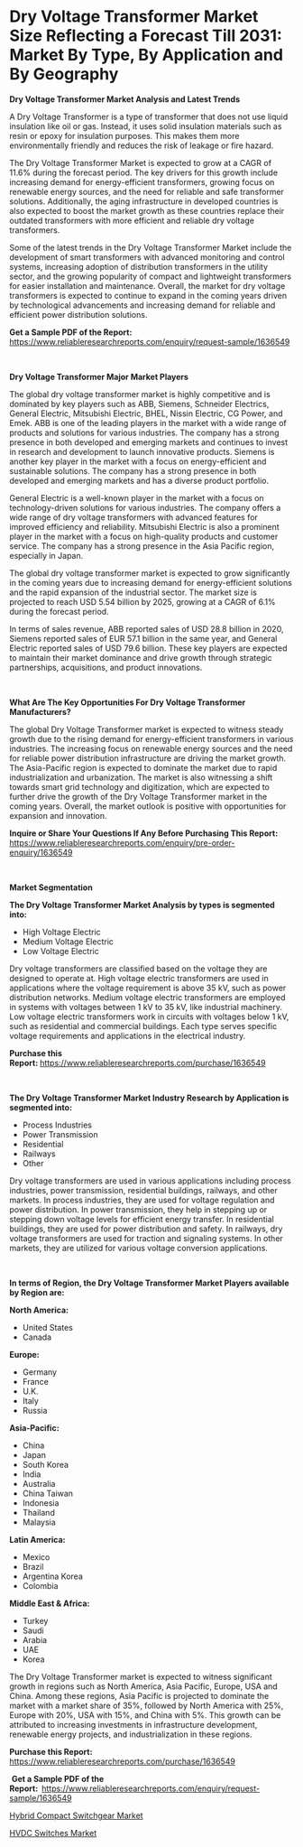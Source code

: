 <p><h1>Dry Voltage Transformer Market Size Reflecting a Forecast Till 2031: Market By Type, By Application and By Geography</h1></p><p><strong>Dry Voltage Transformer Market Analysis and Latest Trends</strong></p>
<p><p>A Dry Voltage Transformer is a type of transformer that does not use liquid insulation like oil or gas. Instead, it uses solid insulation materials such as resin or epoxy for insulation purposes. This makes them more environmentally friendly and reduces the risk of leakage or fire hazard.</p><p>The Dry Voltage Transformer Market is expected to grow at a CAGR of 11.6% during the forecast period. The key drivers for this growth include increasing demand for energy-efficient transformers, growing focus on renewable energy sources, and the need for reliable and safe transformer solutions. Additionally, the aging infrastructure in developed countries is also expected to boost the market growth as these countries replace their outdated transformers with more efficient and reliable dry voltage transformers.</p><p>Some of the latest trends in the Dry Voltage Transformer Market include the development of smart transformers with advanced monitoring and control systems, increasing adoption of distribution transformers in the utility sector, and the growing popularity of compact and lightweight transformers for easier installation and maintenance. Overall, the market for dry voltage transformers is expected to continue to expand in the coming years driven by technological advancements and increasing demand for reliable and efficient power distribution solutions.</p></p>
<p><strong>Get a Sample PDF of the Report:&nbsp;</strong> <a href="https://www.reliableresearchreports.com/enquiry/request-sample/1636549">https://www.reliableresearchreports.com/enquiry/request-sample/1636549</a></p>
<p>&nbsp;</p>
<p><strong>Dry Voltage Transformer Major Market Players</strong></p>
<p><p>The global dry voltage transformer market is highly competitive and is dominated by key players such as ABB, Siemens, Schneider Electrics, General Electric, Mitsubishi Electric, BHEL, Nissin Electric, CG Power, and Emek. ABB is one of the leading players in the market with a wide range of products and solutions for various industries. The company has a strong presence in both developed and emerging markets and continues to invest in research and development to launch innovative products. Siemens is another key player in the market with a focus on energy-efficient and sustainable solutions. The company has a strong presence in both developed and emerging markets and has a diverse product portfolio.</p><p>General Electric is a well-known player in the market with a focus on technology-driven solutions for various industries. The company offers a wide range of dry voltage transformers with advanced features for improved efficiency and reliability. Mitsubishi Electric is also a prominent player in the market with a focus on high-quality products and customer service. The company has a strong presence in the Asia Pacific region, especially in Japan.</p><p>The global dry voltage transformer market is expected to grow significantly in the coming years due to increasing demand for energy-efficient solutions and the rapid expansion of the industrial sector. The market size is projected to reach USD 5.54 billion by 2025, growing at a CAGR of 6.1% during the forecast period.</p><p>In terms of sales revenue, ABB reported sales of USD 28.8 billion in 2020, Siemens reported sales of EUR 57.1 billion in the same year, and General Electric reported sales of USD 79.6 billion. These key players are expected to maintain their market dominance and drive growth through strategic partnerships, acquisitions, and product innovations.</p></p>
<p>&nbsp;</p>
<p><strong>What Are The Key Opportunities For Dry Voltage Transformer Manufacturers?</strong></p>
<p><p>The global Dry Voltage Transformer market is expected to witness steady growth due to the rising demand for energy-efficient transformers in various industries. The increasing focus on renewable energy sources and the need for reliable power distribution infrastructure are driving the market growth. The Asia-Pacific region is expected to dominate the market due to rapid industrialization and urbanization. The market is also witnessing a shift towards smart grid technology and digitization, which are expected to further drive the growth of the Dry Voltage Transformer market in the coming years. Overall, the market outlook is positive with opportunities for expansion and innovation.</p></p>
<p><strong>Inquire or Share Your Questions If Any Before Purchasing This Report:</strong> <a href="https://www.reliableresearchreports.com/enquiry/pre-order-enquiry/1636549">https://www.reliableresearchreports.com/enquiry/pre-order-enquiry/1636549</a></p>
<p>&nbsp;</p>
<p><strong>Market Segmentation</strong></p>
<p><strong>The Dry Voltage Transformer Market Analysis by types is segmented into:</strong></p>
<p><ul><li>High Voltage Electric</li><li>Medium Voltage Electric</li><li>Low Voltage Electric</li></ul></p>
<p><p>Dry voltage transformers are classified based on the voltage they are designed to operate at. High voltage electric transformers are used in applications where the voltage requirement is above 35 kV, such as power distribution networks. Medium voltage electric transformers are employed in systems with voltages between 1 kV to 35 kV, like industrial machinery. Low voltage electric transformers work in circuits with voltages below 1 kV, such as residential and commercial buildings. Each type serves specific voltage requirements and applications in the electrical industry.</p></p>
<p><strong>Purchase this Report:&nbsp;</strong><a href="https://www.reliableresearchreports.com/purchase/1636549">https://www.reliableresearchreports.com/purchase/1636549</a></p>
<p>&nbsp;</p>
<p><strong>The Dry Voltage Transformer Market Industry Research by Application is segmented into:</strong></p>
<p><ul><li>Process Industries</li><li>Power Transmission</li><li>Residential</li><li>Railways</li><li>Other</li></ul></p>
<p><p>Dry voltage transformers are used in various applications including process industries, power transmission, residential buildings, railways, and other markets. In process industries, they are used for voltage regulation and power distribution. In power transmission, they help in stepping up or stepping down voltage levels for efficient energy transfer. In residential buildings, they are used for power distribution and safety. In railways, dry voltage transformers are used for traction and signaling systems. In other markets, they are utilized for various voltage conversion applications.</p></p>
<p>&nbsp;</p>
<p><strong>In terms of Region, the Dry Voltage Transformer Market Players available by Region are:</strong></p>
<p>
    <p> <strong> North America: </strong>
        <ul>
            <li>United States</li>
            <li>Canada</li>
        </ul>
        </p> 
    <p> <strong> Europe: </strong>
        <ul>
            <li>Germany</li>
            <li>France</li>
            <li>U.K.</li>
            <li>Italy</li>
            <li>Russia</li>
        </ul>
        </p> 
    <p> <strong> Asia-Pacific: </strong>
        <ul>
            <li>China</li>
            <li>Japan</li>
            <li>South Korea</li>
            <li>India</li>
            <li>Australia</li>
            <li>China Taiwan</li>
            <li>Indonesia</li>
            <li>Thailand</li>
            <li>Malaysia</li>
        </ul>
        </p> 
    <p> <strong> Latin America: </strong>
        <ul>
            <li>Mexico</li>
            <li>Brazil</li>
            <li>Argentina Korea</li>
            <li>Colombia</li>
        </ul>
        </p> 
    <p> <strong> Middle East & Africa: </strong>
        <ul>
            <li>Turkey</li>
            <li>Saudi</li>
            <li>Arabia</li>
            <li>UAE</li>
            <li>Korea</li>
        </ul>
    </p>
    </p>
<p><p>The Dry Voltage Transformer market is expected to witness significant growth in regions such as North America, Asia Pacific, Europe, USA and China. Among these regions, Asia Pacific is projected to dominate the market with a market share of 35%, followed by North America with 25%, Europe with 20%, USA with 15%, and China with 5%. This growth can be attributed to increasing investments in infrastructure development, renewable energy projects, and industrialization in these regions.</p></p>
<p><strong>Purchase this Report: </strong><a href="https://www.reliableresearchreports.com/purchase/1636549">https://www.reliableresearchreports.com/purchase/1636549</a></p>
<p>&nbsp;<strong>Get a Sample PDF of the Report:&nbsp;&nbsp;</strong><a href="https://www.reliableresearchreports.com/enquiry/request-sample/1636549">https://www.reliableresearchreports.com/enquiry/request-sample/1636549</a></p>
<p><strong></strong></p>
<p><p><a href="https://github.com/jsmusil/Market-Research-Report-List-1/blob/main/hybrid-compact-switchgear-market.md">Hybrid Compact Switchgear Market</a></p><p><a href="https://github.com/bmorecock/Market-Research-Report-List-1/blob/main/hvdc-switches-market.md">HVDC Switches Market</a></p></p>